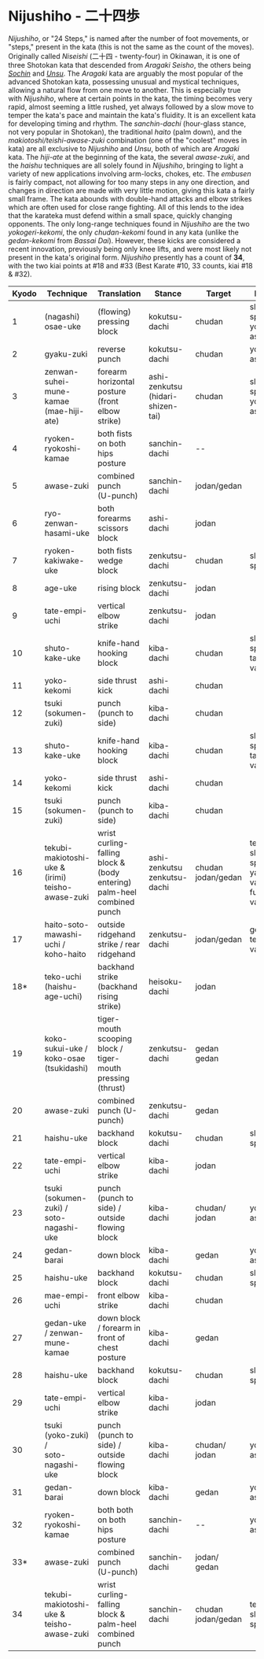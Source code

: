 # Nijushiho - 二十四歩

_Nijushiho_, or "24 Steps," is named after the number of foot movements, or "steps," present in the kata (this is not the same as the count of the moves). Originally called _Niseishi_ (二十四 - twenty-four) in Okinawan, it is one of three Shotokan kata that descended from _Aragaki Seisho_, the others being [_Sochin_](kata/20-sochin.md) and [_Unsu_](kata/21-unsu.md). The _Aragaki_ kata are arguably the most popular of the advanced Shotokan kata, possessing unusual and mystical techniques, allowing a natural flow from one move to another. This is especially true with _Nijushiho_, where at certain points in the kata, the timing becomes very rapid, almost seeming a little rushed, yet always followed by a slow move to temper the kata's pace and maintain the kata's fluidity. It is an excellent kata for developing timing and rhythm. The _sanchin-dachi_ (hour-glass stance, not very popular in Shotokan), the traditional _haito_ (palm down), and the _makiotoshi/teishi-awase-zuki_ combination (one of the "coolest" moves in kata) are all exclusive to _Nijushiho_ and _Unsu_, both of which are _Aragaki_ kata. The _hiji-ate_ at the beginning of the kata, the several _awase-zuki_, and the _haishu_ techniques are all solely found in _Nijushiho_, bringing to light a variety of new applications involving arm-locks, chokes, etc. The _embusen_ is fairly compact, not allowing for too many steps in any one direction, and changes in direction are made with very little motion, giving this kata a fairly small frame. The kata abounds with double-hand attacks and elbow strikes which are often used for close range fighting. All of this lends to the idea that the karateka must defend within a small space, quickly changing opponents. The only long-range techniques found in _Nijushiho_ are the two _yokogeri-kekomi_, the only _chudan-kekomi_ found in any kata (unlike the _gedan-kekomi_ from _Bassai Dai_). However, these kicks are considered a recent innovation, previously being only knee lifts, and were most likely not present in the kata's original form. _Nijushiho_ presently has a count of **34**, with the two kiai points at \#18 and \#33 (Best Karate \#10, 33 counts, kiai \#18 & \#32).


| Kyodo | Technique | Translation | Stance | Target | Notes |
| ----- | --------- | ----------- | ------ | ------ | ----- |
| 1 | (nagashi) osae-uke | (flowing) pressing block | kokutsu-dachi | chudan | slow speed<br>yori-ashi |
| 2 | gyaku-zuki | reverse punch | kokutsu-dachi | chudan | yori-ashi |
| 3 | zenwan-suhei-mune-kamae<br/>(mae-hiji-ate) | forearm horizontal posture<br/>(front elbow strike) | ashi-zenkutsu<br/>(hidari-shizen-tai) | chudan | slow speed<br/>yori-ashi |
| 4 | ryoken-ryokoshi-kamae | both fists on both hips posture | sanchin-dachi | -- | |
| 5 | awase-zuki | combined punch<br/>(U-punch) | sanchin-dachi | jodan/gedan | |
| 6 | ryo-zenwan-hasami-uke | both forearms scissors block | ashi-dachi | jodan |
| 7 | ryoken-kakiwake-uke | both fists wedge block | zenkutsu-dachi | chudan | slow speed |
| 8 | age-uke | rising block | zenkutsu-dachi | jodan | |
| 9 | tate-empi-uchi | vertical elbow strike | zenkutsu-dachi | jodan | |
| 10 | shuto-kake-uke | knife-hand hooking block | kiba-dachi | chudan | slow speed<br/>tate variation |
| 11 | yoko-kekomi | side thrust kick | ashi-dachi | chudan | |
| 12 | tsuki (sokumen-zuki) | punch (punch to side) | kiba-dachi | chudan | |
| 13 | shuto-kake-uke | knife-hand hooking block | kiba-dachi | chudan | slow speed<br/>tate variation |
| 14 | yoko-kekomi | side thrust kick | ashi-dachi | chudan | |
| 15 | tsuki (sokumen-zuki) | punch (punch to side) | kiba-dachi | chudan | |
| 16 | tekubi-makiotoshi-uke &<br/>(irimi) teisho-awase-zuki | wrist curling-falling block &<br/>(body entering) palm-heel combined punch | ashi-zenkutsu<br/>zenkutsu-dachi | chudan<br/>jodan/gedan | teisho slow speed<br/>yama variation<br/>fudo variation |
| 17 | haito-soto-mawashi-uchi / koho-haito | outside ridgehand strike / rear ridgehand | zenkutsu-dachi | jodan/gedan | gedan-teisho variation |
| 18* | teko-uchi<br/>(haishu-age-uchi) | backhand strike<br/>(backhand rising strike) | heisoku-dachi | jodan | |
| 19 | koko-sukui-uke /<br/>koko-osae (tsukidashi) | tiger-mouth scooping block /<br/>tiger-mouth pressing (thrust) | zenkutsu-dachi | gedan<br/>gedan | |
| 20 | awase-zuki | combined punch (U-punch) | zenkutsu-dachi | gedan | |
| 21 | haishu-uke | backhand block | kokutsu-dachi | chudan | slow speed |
| 22 | tate-empi-uchi  | vertical elbow strike | kiba-dachi | jodan | |
| 23 | tsuki (sokumen-zuki) /<br/>soto-nagashi-uke | punch (punch to side) /<br/>outside flowing block | kiba-dachi | chudan/<br/>jodan | yori-ashi |
| 24 | gedan-barai | down block | kiba-dachi | gedan | yori-ashi |
| 25 | haishu-uke | backhand block | kokutsu-dachi | chudan | slow speed |
| 26 | mae-empi-uchi | front elbow strike | kiba-dachi | chudan | |
| 27 | gedan-uke / zenwan-mune-kamae | down block / forearm in front of chest posture | kiba-dachi | gedan | |
| 28 | haishu-uke | backhand block | kokutsu-dachi | chudan | slow speed |
| 29 | tate-empi-uchi | vertical elbow strike | kiba-dachi | jodan | |
| 30 | tsuki (yoko-zuki) /<br/>soto-nagashi-uke | punch (punch to side) /<br/>outside flowing block | kiba-dachi | chudan/<br/>jodan | yori-ashi |
| 31 | gedan-barai | down block | kiba-dachi | gedan | yori-ashi |
| 32 | ryoken-ryokoshi-kamae | both both on both hips posture | sanchin-dachi | -- | yori-ashi |
| 33* | awase-zuki | combined punch<br/>(U-punch) | sanchin-dachi | jodan/<br/>gedan | |
| 34 | tekubi-makiotoshi-uke &<br/>teisho-awase-zuki | wrist curling-falling block &<br/>palm-heel combined punch | sanchin-dachi | chudan<br/>jodan/gedan | teisho slow speed |
